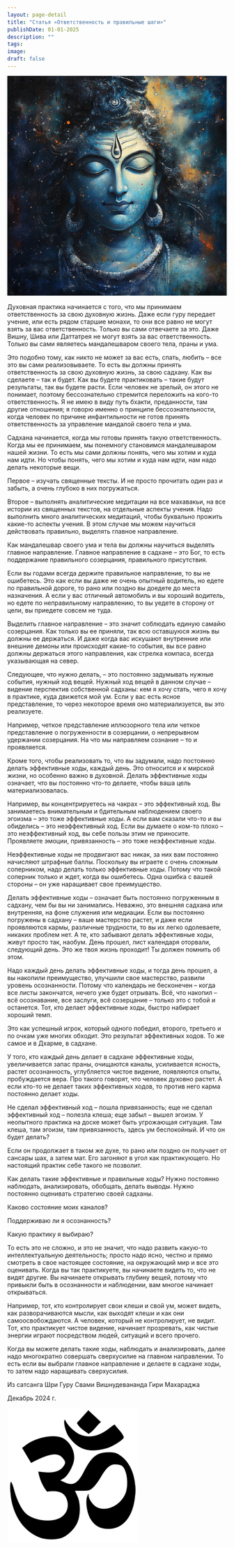 ```yaml
---
layout: page-detail
title: "Статья «Ответственность и правильные шаги»"
publishDate: 01-01-2025
description: ""
tags:
image:
draft: false
---
```


  
![Шива](/upload/medialibrary/19f/gndyil9f5tlhbx2eev38jwjzex1zbn4l.jpg "Шива")  
  
  
 Духовная практика начинается с того, что мы принимаем ответственность за свою духовную жизнь. Даже если гуру передает учение, или есть рядом старшие монахи, то они все равно не могут взять за вас ответственность. Только вы сами отвечаете за это. Даже Вишну, Шива или Даттатрея не могут взять за вас ответственность. Только вы сами являетесь мандалешваром своего тела, праны и ума.

 Это подобно тому, как никто не может за вас есть, спать, любить – все это вы сами реализовываете. То есть вы должны принять ответственность за свою духовную жизнь, за свою садхану. Как вы сделаете – так и будет. Как вы будете практиковать – такие будут результаты, так вы будете расти. Если человек не зрелый, он этого не понимает, поэтому бессознательно стремится переложить на кого-то ответственность. Я не имею в виду путь бхакти, преданности, там другие отношения; я говорю именно о принципе бессознательности, когда человек по причине инфантильности не готов принять ответственность за управление мандалой своего тела и ума. 

 Садхана начинается, когда мы готовы принять такую ответственность. Когда мы ее принимаем, мы понемногу становимся мандалешваром нашей жизни. То есть мы сами должны понять, чего мы хотим и куда нам идти. Но чтобы понять, чего мы хотим и куда нам идти, нам надо делать некоторые вещи.

 Первое – изучать священные тексты. И не просто прочитать один раз и забыть, а очень глубоко в них погружаться.

 Второе – выполнять аналитические медитации на все махавакьи, на все истории из священных текстов, на отдельные аспекты учения. Надо выполнить много аналитических медитаций, чтобы буквально прожить какие-то аспекты учения. В этом случае мы можем научиться действовать правильно, выделять главное направление. 

 Как мандалешвар своего ума и тела вы должны научиться выделять главное направление. Главное направление в садхане – это Бог, то есть поддержание правильного созерцания, правильного присутствия.

 Если вы годами всегда держите правильное направление, то вы не ошибетесь. Это как если вы даже не очень опытный водитель, но едете по правильной дороге, то рано или поздно вы доедете до места назначения. А если у вас отличный автомобиль и вы хороший водитель, но едете по неправильному направлению, то вы уедете в сторону от цели, вы приедете совсем не туда.

 Выделить главное направление – это значит соблюдать единую самайю созерцания. Как только вы ее приняли, так всю оставшуюся жизнь вы должны ее держаться. И даже когда вас искушают внутренние или внешние демоны или происходят какие-то события, вы все равно должны держаться этого направления, как стрелка компаса, всегда указывающая на север.

 Следующее, что нужно делать, – это постоянно задумывать нужные события, нужный ход вещей. Нужный ход вещей в данном случае – видение перспектив собственной садханы: кем я хочу стать, чего я хочу в практике, куда движется мой ум. Если у вас есть ясное представление, то через некоторое время оно материализуется, вы это реализуете.

 Например, четкое представление иллюзорного тела или четкое представление о погруженности в созерцании, о непрерывном удержании созерцания. На что мы направляем сознание – то и проявляется.

 Кроме того, чтобы реализовать то, что вы задумали, надо постоянно делать эффективные ходы, каждый день. Это относится и к мирской жизни, но особенно важно в духовной. Делать эффективные ходы означает, что вы постоянно что-то делаете, чтобы ваша цель материализовалась.

 Например, вы концентрируетесь на чакрах – это эффективный ход. Вы занимаетесь внимательным и бдительным наблюдением своего эгоизма – это тоже эффективные ходы. А если вам сказали что-то и вы обиделись – это неэффективный ход. Если вы думаете о ком-то плохо – это неэффективный ход, вы себе пользы этим не приносите. Проявляете эмоции, привязанность – это тоже неэффективные ходы. 

 Неэффективные ходы не продвигают вас никак, за них вам постоянно начисляют штрафные баллы. Поскольку вы играете с очень сложным соперником, надо делать только эффективные ходы. Потому что такой соперник только и ждет, когда вы ошибетесь. Одна ошибка с вашей стороны – он уже наращивает свое преимущество.

 Делать эффективные ходы – означает быть постоянно погруженным в садхану, чем бы вы ни занимались. Неважно, это внешняя садхана или внутренняя, на фоне служения или медиации. Если вы постоянно погружены в садхану – ваше мастерство растет, и даже если проявляются кармы, различные трудности, то вы их легко одолеваете, никаких проблем нет. А те, кто забывают делать эффективные ходы, живут просто так, наобум. День прошел, лист календаря оторвали, следующий день. Это же твоя жизнь проходит! Ты должен помнить об этом. 

 Надо каждый день делать эффективные ходы, и тогда день прошел, а вы накопили преимущество, улучшили свое мастерство, развили уровень осознанности. Потому что календарь не бесконечен – когда все листы закончатся, нечего уже будет отрывать. Всё, что накопил – всё осознавание, все заслуги, всё созерцание – только это с тобой и останется. Тот, кто делает эффективные ходы, быстро набирает хороший темп.

 Это как успешный игрок, который одного победил, второго, третьего и по очкам уже многих обходит. Это результат эффективных ходов. То же самое и в Дхарме, в садхане. 

 У того, кто каждый день делает в садхане эффективные ходы, увеличивается запас праны, очищаются каналы, усиливается ясность, растет осознанность, углубляется чистое видение, появляются опыты, пробуждается вера. Про такого говорят, что человек духовно растет. А если кто-то не делает таких эффективных ходов, то против него карма постоянно делает ходы.

 Не сделал эффективный ход – пошла привязанность; еще не сделал эффективный ход – полезла клеша; еще забыл – вышел эгоизм. У неопытного практика на доске может быть угрожающая ситуация. Там клеша, там эгоизм, там привязанность, здесь ум беспокойный. И что он будет делать?

 Если он продолжает в таком же духе, то рано или поздно он получает от сансары шах, а затем мат. Его загоняют в угол как практикующего. Но настоящий практик себе такого не позволит. 

 Как делать такие эффективные и правильные ходы? Нужно постоянно наблюдать, анализировать, обобщать, делать выводы. Нужно постоянно оценивать стратегию своей садханы.

 Каково состояние моих каналов?

 Поддерживаю ли я осознанность?

 Какую практику я выбираю?

 То есть это не сложно, и это не значит, что надо развить какую-то интеллектуальную деятельность; просто надо ясно, честно и прямо смотреть в свое настоящее состояние, на окружающий мир и все это оценивать. Когда вы так практикуете, вы начинаете видеть то, что не видят другие. Вы начинаете открывать глубину вещей, потому что привыкли быть в осознанности и наблюдении, вам многое начинает открываться.

 Например, тот, кто контролирует свои клеши и свой ум, может видеть, как разворачиваются мысли, как выходят клеши и как они самоосвобождаются. А человек, который не контролирует, не видит. Тот, кто практикует чистое видение, начинает прозревать, как чистые энергии играют посредством людей, ситуаций и всего прочего.

 Когда вы можете делать такие ходы, наблюдать и анализировать, далее надо многократно совершать сверхусилие на главном направлении. То есть если вы выбрали главное направление и делаете в садхане ходы, то затем надо наращивать сверхусилия.

  
 Из сатсанга Шри Гуру Свами Вишнудевананда Гири Махараджа

 Декабрь 2024 г.

![Ом](/upload/medialibrary/4e5/4e59138d7f13f8137afb77ab8ee41988.png) 

  
